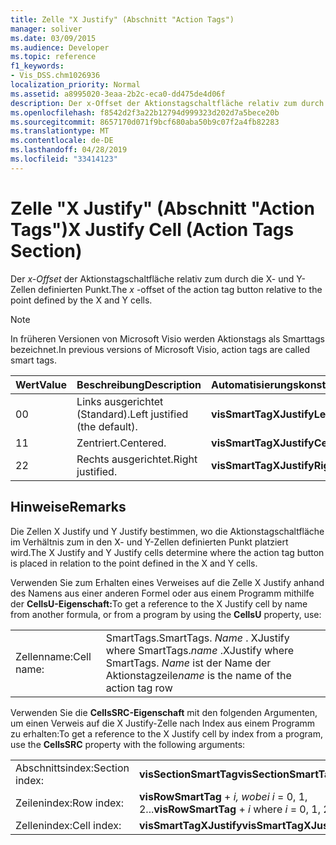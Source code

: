 ```yaml
---
title: Zelle "X Justify" (Abschnitt "Action Tags")
manager: soliver
ms.date: 03/09/2015
ms.audience: Developer
ms.topic: reference
f1_keywords:
- Vis_DSS.chm1026936
localization_priority: Normal
ms.assetid: a8995020-3eaa-2b2c-eca0-dd475de4d06f
description: Der x-Offset der Aktionstagschaltfläche relativ zum durch die X- und Y-Zellen definierten Punkt.
ms.openlocfilehash: f8542d2f3a22b12794d999323d202d7a5bece20b
ms.sourcegitcommit: 8657170d071f9bcf680aba50b9c07f2a4fb82283
ms.translationtype: MT
ms.contentlocale: de-DE
ms.lasthandoff: 04/28/2019
ms.locfileid: "33414123"
---
```

# <a name="x-justify-cell-action-tags-section"></a><span data-ttu-id="aaac4-103">Zelle "X Justify" (Abschnitt "Action Tags")</span><span class="sxs-lookup"><span data-stu-id="aaac4-103">X Justify Cell (Action Tags Section)</span></span>

<span data-ttu-id="aaac4-104">Der  *x-Offset*  der Aktionstagschaltfläche relativ zum durch die X- und Y-Zellen definierten Punkt.</span><span class="sxs-lookup"><span data-stu-id="aaac4-104">The  *x*  -offset of the action tag button relative to the point defined by the X and Y cells.</span></span> 
  
> [!NOTE]
> <span data-ttu-id="aaac4-105">In früheren Versionen von Microsoft Visio werden Aktionstags als Smarttags bezeichnet.</span><span class="sxs-lookup"><span data-stu-id="aaac4-105">In previous versions of Microsoft Visio, action tags are called smart tags.</span></span> 
  
|<span data-ttu-id="aaac4-106">**Wert**</span><span class="sxs-lookup"><span data-stu-id="aaac4-106">**Value**</span></span>|<span data-ttu-id="aaac4-107">**Beschreibung**</span><span class="sxs-lookup"><span data-stu-id="aaac4-107">**Description**</span></span>|<span data-ttu-id="aaac4-108">**Automatisierungskonstante**</span><span class="sxs-lookup"><span data-stu-id="aaac4-108">**Automation constant**</span></span>|
|:-----|:-----|:-----|
| <span data-ttu-id="aaac4-109">0</span><span class="sxs-lookup"><span data-stu-id="aaac4-109">0</span></span>  <br/> | <span data-ttu-id="aaac4-110">Links ausgerichtet (Standard).</span><span class="sxs-lookup"><span data-stu-id="aaac4-110">Left justified (the default).</span></span>  <br/> |<span data-ttu-id="aaac4-111">**visSmartTagXJustifyLeft**</span><span class="sxs-lookup"><span data-stu-id="aaac4-111">**visSmartTagXJustifyLeft**</span></span> <br/> |
| <span data-ttu-id="aaac4-112">1</span><span class="sxs-lookup"><span data-stu-id="aaac4-112">1</span></span>  <br/> | <span data-ttu-id="aaac4-113">Zentriert.</span><span class="sxs-lookup"><span data-stu-id="aaac4-113">Centered.</span></span>  <br/> |<span data-ttu-id="aaac4-114">**visSmartTagXJustifyCenter**</span><span class="sxs-lookup"><span data-stu-id="aaac4-114">**visSmartTagXJustifyCenter**</span></span> <br/> |
| <span data-ttu-id="aaac4-115">2</span><span class="sxs-lookup"><span data-stu-id="aaac4-115">2</span></span>  <br/> | <span data-ttu-id="aaac4-116">Rechts ausgerichtet.</span><span class="sxs-lookup"><span data-stu-id="aaac4-116">Right justified.</span></span>  <br/> |<span data-ttu-id="aaac4-117">**visSmartTagXJustifyRight**</span><span class="sxs-lookup"><span data-stu-id="aaac4-117">**visSmartTagXJustifyRight**</span></span> <br/> |
   
## <a name="remarks"></a><span data-ttu-id="aaac4-118">Hinweise</span><span class="sxs-lookup"><span data-stu-id="aaac4-118">Remarks</span></span>

<span data-ttu-id="aaac4-119">Die Zellen X Justify und Y Justify bestimmen, wo die Aktionstagschaltfläche im Verhältnis zum in den X- und Y-Zellen definierten Punkt platziert wird.</span><span class="sxs-lookup"><span data-stu-id="aaac4-119">The X Justify and Y Justify cells determine where the action tag button is placed in relation to the point defined in the X and Y cells.</span></span> 
  
<span data-ttu-id="aaac4-120">Verwenden Sie zum Erhalten eines Verweises auf die Zelle X Justify anhand des Namens aus einer anderen Formel oder aus einem Programm mithilfe der **CellsU-Eigenschaft:**</span><span class="sxs-lookup"><span data-stu-id="aaac4-120">To get a reference to the X Justify cell by name from another formula, or from a program by using the **CellsU** property, use:</span></span> 
  
|||
|:-----|:-----|
| <span data-ttu-id="aaac4-121">Zellenname:</span><span class="sxs-lookup"><span data-stu-id="aaac4-121">Cell name:</span></span>  <br/> | <span data-ttu-id="aaac4-122">SmartTags.</span><span class="sxs-lookup"><span data-stu-id="aaac4-122">SmartTags.</span></span>  <span data-ttu-id="aaac4-123">*Name*  . XJustify where SmartTags.</span><span class="sxs-lookup"><span data-stu-id="aaac4-123">*name*  .XJustify           where SmartTags.</span></span> <span data-ttu-id="aaac4-124">*Name*  ist der Name der Aktionstagzeile</span><span class="sxs-lookup"><span data-stu-id="aaac4-124">*name*  is the name of the action tag row</span></span>  <br/> |
   
<span data-ttu-id="aaac4-125">Verwenden Sie die **CellsSRC-Eigenschaft** mit den folgenden Argumenten, um einen Verweis auf die X Justify-Zelle nach Index aus einem Programm zu erhalten:</span><span class="sxs-lookup"><span data-stu-id="aaac4-125">To get a reference to the X Justify cell by index from a program, use the **CellsSRC** property with the following arguments:</span></span> 
  
|||
|:-----|:-----|
| <span data-ttu-id="aaac4-126">Abschnittsindex:</span><span class="sxs-lookup"><span data-stu-id="aaac4-126">Section index:</span></span>  <br/> |<span data-ttu-id="aaac4-127">**visSectionSmartTag**</span><span class="sxs-lookup"><span data-stu-id="aaac4-127">**visSectionSmartTag**</span></span> <br/> |
| <span data-ttu-id="aaac4-128">Zeilenindex:</span><span class="sxs-lookup"><span data-stu-id="aaac4-128">Row index:</span></span>  <br/> |<span data-ttu-id="aaac4-129">**visRowSmartTag**  +   *i,* *wobei i* = 0, 1, 2...</span><span class="sxs-lookup"><span data-stu-id="aaac4-129">**visRowSmartTag** +  *i*            where  *i*  = 0, 1, 2...</span></span>  <br/> |
| <span data-ttu-id="aaac4-130">Zellenindex:</span><span class="sxs-lookup"><span data-stu-id="aaac4-130">Cell index:</span></span>  <br/> |<span data-ttu-id="aaac4-131">**visSmartTagXJustify**</span><span class="sxs-lookup"><span data-stu-id="aaac4-131">**visSmartTagXJustify**</span></span> <br/> |
   

